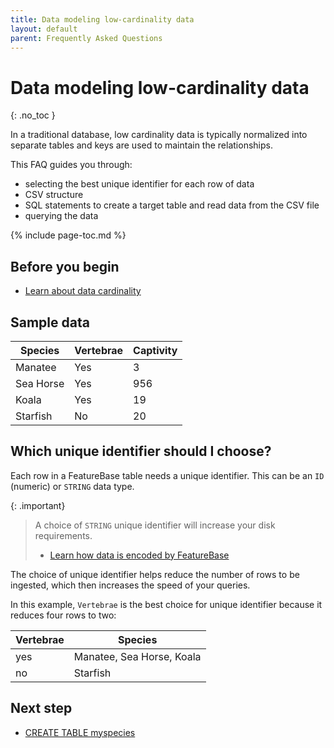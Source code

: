 ```yaml
---
title: Data modeling low-cardinality data
layout: default
parent: Frequently Asked Questions
---
```


# Data modeling low-cardinality data
{: .no_toc }

In a traditional database, low cardinality data is typically normalized into separate tables and keys are used to maintain the relationships.

This FAQ guides you through:
* selecting the best unique identifier for each row of data
* CSV structure
* SQL statements to create a target table and read data from the CSV file
* querying the data

{% include page-toc.md %}

## Before you begin

* [Learn about data cardinality](/docs/cloud/cloud-faq/cloud-faq-data-cardinality)

## Sample data

| Species | Vertebrae | Captivity |
|---|---|---|
| Manatee | Yes | 3 |
| Sea Horse | Yes | 956 |
| Koala | Yes | 19 |
| Starfish | No | 20 |

## Which unique identifier should I choose?

Each row in a FeatureBase table needs a unique identifier. This can be an `ID` (numeric) or `STRING` data type.

{: .important}
>A choice of `STRING` unique identifier will increase your disk requirements.
>* [Learn how data is encoded by FeatureBase](/docs/cloud/cloud-faq/cloud-faq-bitmaps)

The choice of unique identifier helps reduce the number of rows to be ingested, which then increases the speed of your queries.

In this example, `Vertebrae` is the best choice for unique identifier because it reduces four rows to two:

| Vertebrae | Species |
|---|---|
| yes | Manatee, Sea Horse, Koala |
| no | Starfish |

## Next step

* [CREATE TABLE myspecies](/docs/sql-guide/examples/sql-eg-table/sql-eg-table-create-myspecies)
